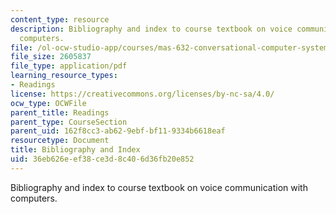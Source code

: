```yaml
---
content_type: resource
description: Bibliography and index to course textbook on voice communication with
  computers.
file: /ol-ocw-studio-app/courses/mas-632-conversational-computer-systems-fall-2008/36eb626eef38ce3d8c406d36fb20e852_schmandt_indx.pdf
file_size: 2605837
file_type: application/pdf
learning_resource_types:
- Readings
license: https://creativecommons.org/licenses/by-nc-sa/4.0/
ocw_type: OCWFile
parent_title: Readings
parent_type: CourseSection
parent_uid: 162f8cc3-ab62-9ebf-bf11-9334b6618eaf
resourcetype: Document
title: Bibliography and Index
uid: 36eb626e-ef38-ce3d-8c40-6d36fb20e852
---
```

Bibliography and index to course textbook on voice communication with computers.